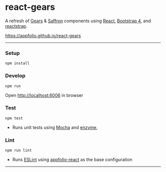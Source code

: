 # react-gears

A refresh of [Gears](https://qa.qa.appfolio.com/gears/) & [Saffron](https://qa.qa.appfolio.com/saffron/) components using 
[React](https://reactstrap.github.io),
[Bootstrap 4](http://v4-alpha.getbootstrap.com), 
and [reactstrap](https://reactstrap.github.io).

https://appfolio.github.io/react-gears

----

### Setup

    npm install

### Develop

    npm run
Open [http://localhost:6006](http://localhost:6006) in browser

### Test

    npm test

- Runs unit tests using [Mocha](https://mochajs.org/) and [enzyme](http://airbnb.io/enzyme/index.html),

### Lint

    npm run lint

- Runs [ESLint](http://eslint.org/) using [appfolio-react](https://github.com/appfolio/eslint-config-appfolio-react) as the base configuration

----

